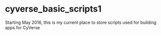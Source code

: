 # cyverse_basic_scripts1
Starting May 2016, this is my current place to store scripts used for building apps for CyVerse
